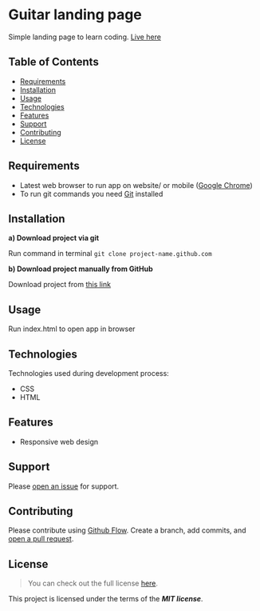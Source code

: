 # Guitar landing page

Simple landing page to learn coding. [Live here](https://guitar-landing-page-at.netlify.app)

## Table of Contents

- [Requirements](#requirements)
- [Installation](#installation)
- [Usage](#usage)
- [Technologies](#technologies)
- [Features](#features)
- [Support](#support)
- [Contributing](#contributing)
- [License](#license)

## Requirements

- Latest web browser to run app on website/ or mobile ([Google Chrome](https://www.google.com/intl/en_en/chrome/))
- To run git commands you need [Git](https://git-scm.com/downloads) installed

## Installation

**a) Download project via git**

Run command in terminal `git clone project-name.github.com`

**b) Download project manually from GitHub**

Download project from [this link](https://github.com/ArturTkaczuk/guitar-landing-page/archive/refs/heads/main.zip)

## Usage

Run index.html to open app in browser

## Technologies

Technologies used during development process:

- CSS
- HTML

## Features

- Responsive web design

## Support

Please [open an issue](https://github.com/ArturTkaczuk/guitar-landing-page/issues) for support.

## Contributing

Please contribute using [Github Flow](https://guides.github.com/introduction/flow/). Create a branch, add commits, and [open a pull request](https://github.com/ArturTkaczuk/guitar-landing-page/compare).

## License
>You can check out the full license [here](https://github.com/ArturTkaczuk/guitar-landing-page/blob/main/LICENSE).

This project is licensed under the terms of the ***MIT license***.

